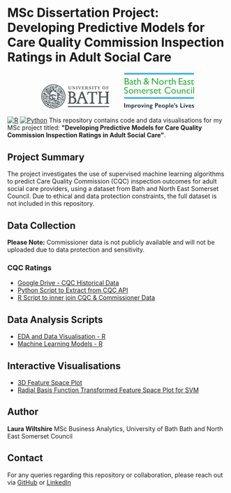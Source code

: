 # MSc Dissertation Project: Developing Predictive Models for Care Quality Commission Inspection Ratings in Adult Social Care
<p align="center">
  <img src="Uni_of_Bath_logo.png" alt="B&NES Logo" width = "160"/>
  &nbsp;&nbsp;&nbsp;&nbsp;&nbsp;&nbsp;
  <img src="bathnes-logo-colour.png" alt="B&NES Logo" width = "160"/>
</p>

[![R](https://img.shields.io/badge/R-%23276DC3.svg?logo=r&logoColor=white)](#)
[![Python](https://img.shields.io/badge/Python-3776AB?logo=python&logoColor=fff)](#)
This repository contains code and data visualisations for my MSc project titled: **"Developing Predictive Models for Care Quality Commission Inspection Ratings in Adult Social Care"**.

## Project Summary
The project investigates the use of supervised machine learning algorithms to predict Care Quality Commission (CQC) inspection outcomes for adult social care providers, using a dataset from Bath and North East Somerset Council.
Due to ethical and data protection constraints, the full dataset is not included in this repository.

## Data Collection
**Please Note:** Commissioner data is not publicly available and will not be uploaded due to data protection and sensitivity.
### CQC Ratings
- [Google Drive - CQC Historical Data](https://drive.google.com/drive/folders/0B1jvn_rdpdEzMUtiNVoyeW9rb2M?resourcekey=0-J1nm1TwV6Vf_N9DArEe6XQ)
- [Python Script to Extract from CQC API](https://github.com/LauraWiltshire/MSc_Business_Analytics/blob/main/CQC_API_Script.py)
- [R Script to inner join CQC & Commissioner Data](https://github.com/LauraWiltshire/MSc_Business_Analytics/blob/main/Join_CQC_and_Commissioner_Data.R)
  
## Data Analysis Scripts
- [EDA and Data Visualisation - R](https://github.com/LauraWiltshire/MSc_Business_Analytics/blob/main/EDA_CQC_Ratings.R)
- [Machine Learning Models - R](https://github.com/LauraWiltshire/MSc_Business_Analytics/blob/main/CQC_Machine_Learning.R)
  
## Interactive Visualisations
- [3D Feature Space Plot](https://laurawiltshire.github.io/MSc_Business_Analytics/3D_PLOT.html)
- [Radial Basis Function Transformed Feature Space Plot for SVM](https://laurawiltshire.github.io/MSc_Business_Analytics/3D_PLOT_RBF.html)

## Author
**Laura Wiltshire**
MSc Business Analytics, University of Bath
Bath and North East Somerset Council

## Contact
For any queries regarding this repository or collaboration, please reach out via [GitHub](https://github.com/LauraWiltshire) or [LinkedIn](https://www.linkedin.com/in/laura-wiltshire-0b7762299/)
